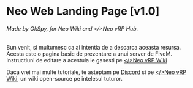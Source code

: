 # Neo Web Landing Page [v1.0]

###### Made by OkSpy, for Neo Wiki and </>Neo vRP Hub.

Bun venit, si multumesc ca ai intentia de a descarca aceasta resursa. Acesta este o pagina basic de prezentare a unui server de FiveM.
Instructiuni de editare a acestuia le gasesti pe [</>Neo vRP Wiki](https://neowiki.notion.site/Neo-vRP-Hub-Wiki-77b397556ba14d0b8292fd85f6d84da4)

Daca vrei mai multe tutoriale, te asteptam pe [Discord](https://discord.gg/skBEqPSxWT) si pe [</>Neo vRP Wiki](https://neowiki.notion.site/Neo-vRP-Hub-Wiki-77b397556ba14d0b8292fd85f6d84da4), un wiki open-source pe intelesul tuturor.
